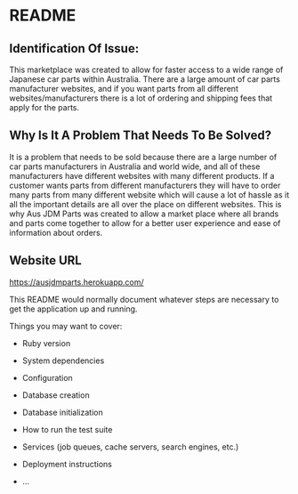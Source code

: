 # README

## Identification Of Issue:

This marketplace was created to allow for faster access to a wide range of Japanese car parts within Australia. There are a large amount of car parts manufacturer websites, and if you want parts from all different websites/manufacturers there is a lot of ordering and shipping fees that apply for the parts.



## Why Is It  A Problem That Needs To Be Solved?

It is a problem that needs to be sold because there are a large number of car parts manufacturers in Australia and world wide, and all of these manufacturers have different websites with many different products. If a customer wants parts from different manufacturers they will have to order many parts from many different website which will cause a lot of hassle as it all the important details are all over the place on different websites. This is why Aus JDM Parts was created to allow a market place where all brands and parts come together to allow for a better user experience and ease of information about orders.



## Website URL

https://ausjdmparts.herokuapp.com/

 



This README would normally document whatever steps are necessary to get the
application up and running.

Things you may want to cover:

* Ruby version

* System dependencies

* Configuration

* Database creation

* Database initialization

* How to run the test suite

* Services (job queues, cache servers, search engines, etc.)

* Deployment instructions

* ...

